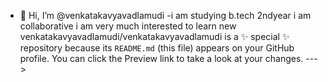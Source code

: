 - 👋 Hi, I’m @venkatakavyavadlamudi
-i am studying b.tech 2ndyear
i am collaborative
i am very much interested to learn new
venkatakavyavadlamudi/venkatakavyavadlamudi is a ✨ special ✨ repository because its `README.md` (this file) appears on your GitHub profile.
You can click the Preview link to take a look at your changes.
--->
